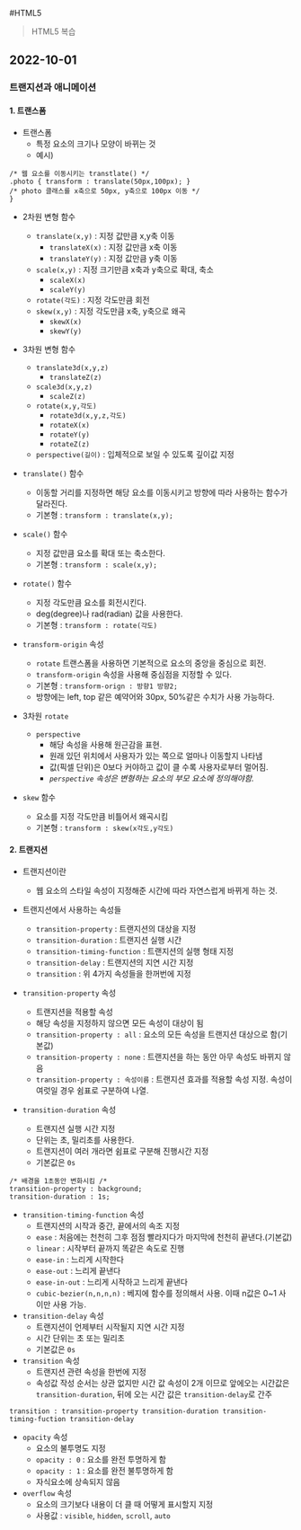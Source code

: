 #HTML5

> HTML5 복습

## 2022-10-01

### 트랜지션과 애니메이션

#### 1. 트랜스폼

- 트랜스폼
  - 특정 요소의 크기나 모양이 바뀌는 것
  - 예시)

```
/* 웹 요소를 이동시키는 transtlate() */
.photo { transform : translate(50px,100px); }
/* photo 클래스를 x축으로 50px, y축으로 100px 이동 */
}
```

- 2차원 변형 함수

  - `translate(x,y)` : 지정 값만큼 x,y축 이동
    - `translateX(x)` : 지정 값만큼 x축 이동
    - `translateY(y)` : 지정 값만큼 y축 이동
  - `scale(x,y)` : 지정 크기만큼 x축과 y축으로 확대, 축소
    - `scaleX(x)`
    - `scaleY(y)`
  - `rotate(각도)` : 지정 각도만큼 회전
  - `skew(x,y)` : 지정 각도만큼 x축, y축으로 왜곡
    - `skewX(x)`
    - `skewY(y)`

- 3차원 변형 함수

  - `translate3d(x,y,z)`
    - `translateZ(z)`
  - `scale3d(x,y,z)`
    - `scaleZ(z)`
  - `rotate(x,y,각도)`
    - `rotate3d(x,y,z,각도)`
    - `rotateX(x)`
    - `rotateY(y)`
    - `rotateZ(z)`
  - `perspective(길이)` : 입체적으로 보일 수 있도록 깊이값 지정

- `translate()` 함수
  - 이동할 거리를 지정하면 해당 요소를 이동시키고 방향에 따라 사용하는 함수가 달라진다.
  - 기본형 : `transform : translate(x,y);`
- `scale()` 함수
  - 지정 값만큼 요소를 확대 또는 축소한다.
  - 기본형 : `transform : scale(x,y);`
- `rotate()` 함수
  - 지정 각도만큼 요소를 회전시킨다.
  - deg(degree)나 rad(radian) 값을 사용한다.
  - 기본형 : `transform : rotate(각도)`
- `transform-origin` 속성
  - `rotate` 트랜스폼을 사용하면 기본적으로 요소의 중앙을 중심으로 회전.
  - `transform-origin` 속성을 사용해 중심점을 지정할 수 있다.
  - 기본형 : `transform-orign : 방향1 방향2;`
  - 방향에는 left, top 같은 예약어와 30px, 50%같은 수치가 사용 가능하다.
- 3차원 `rotate`
  - `perspective`
    - 해당 속성을 사용해 원근감을 표현.
    - 원래 있던 위치에서 사용자가 있는 쪽으로 얼마나 이동할지 나타냄
    - 값(픽셀 단위)은 0보다 커야하고 값이 클 수록 사용자로부터 멀어짐.
    - _`perspective` 속성은 변형하는 요소의 부모 요소에 정의해야함._
- `skew` 함수
  - 요소를 지정 각도만큼 비틀어서 왜곡시킴
  - 기본형 : `transform : skew(x각도,y각도)`

#### 2. 트랜지션

- 트랜지션이란
  - 웹 요소의 스타일 속성이 지정해준 시간에 따라 자연스럽게 바뀌게 하는 것.
- 트랜지션에서 사용하는 속성들

  - `transition-property` : 트랜지션의 대상을 지정
  - `transition-duration` : 트랜지션 실행 시간
  - `transition-timing-function` : 트랜지션의 실행 형태 지정
  - `transition-delay` : 트랜지션의 지연 시간 지정
  - `transition` : 위 4가지 속성들을 한꺼번에 지정

- `transition-property` 속성

  - 트랜지션을 적용할 속성
  - 해당 속성을 지정하지 않으면 모든 속성이 대상이 됨
  - `transition-property : all` : 요소의 모든 속성을 트랜지션 대상으로 함(기본값)
  - `transition-property : none` : 트랜지션을 하는 동안 아무 속성도 바뀌지 않음
  - `transition-property : 속성이름` : 트랜지션 효과를 적용할 속성 지정. 속성이 여럿일 경우 쉼표로 구분하여 나열.

- `transition-duration` 속성
  - 트랜지션 실행 시간 지정
  - 단위는 초, 밀리초를 사용한다.
  - 트랜지션이 여러 개라면 쉼표로 구분해 진행시간 지정
  - 기본값은 `0s`

```
/* 배경을 1초동안 변화시킴 /*
transition-property : background;
transition-duration : 1s;
```

- `transition-timing-function` 속성
  - 트랜지션의 시작과 중간, 끝에서의 속조 지정
  - `ease` : 처음에는 천천히 그후 점점 빨라지다가 마지막에 천천히 끝낸다.(기본값)
  - `linear` : 시작부터 끝까지 똑같은 속도로 진행
  - `ease-in` : 느리게 시작한다
  - `ease-out` : 느리게 끝낸다
  - `ease-in-out` : 느리게 시작하고 느리게 끝낸다
  - `cubic-bezier(n,n,n,n)` : 베지에 함수를 정의해서 사용. 이때 n값은 0~1 사이만 사용 가능.
- `transition-delay` 속성
  - 트랜지션이 언제부터 시작될지 지연 시간 지정
  - 시간 단위는 초 또는 밀리초
  - 기본값은 `0s`
- `transition` 속성
  - 트랜지션 관련 속성을 한번에 지정
  - 속성값 작성 순서는 상관 없지만 시간 값 속성이 2개 이므로 앞에오는 시간값은 `transition-duration`, 뒤에 오는 시간 값은 `transition-delay`로 간주

```
transition : transition-property transition-duration transition-timing-fuction transition-delay
```

- `opacity` 속성
  - 요소의 불투명도 지정
  - `opacity : 0` : 요소를 완전 투명하게 함
  - `opacity : 1` : 요소를 완전 불투명하게 함
  - 자식요소에 상속되지 않음
- `overflow` 속성
  - 요소의 크기보다 내용이 더 클 때 어떻게 표시할지 지정
  - 사용값 : `visible`, `hidden`, `scroll`, `auto`
